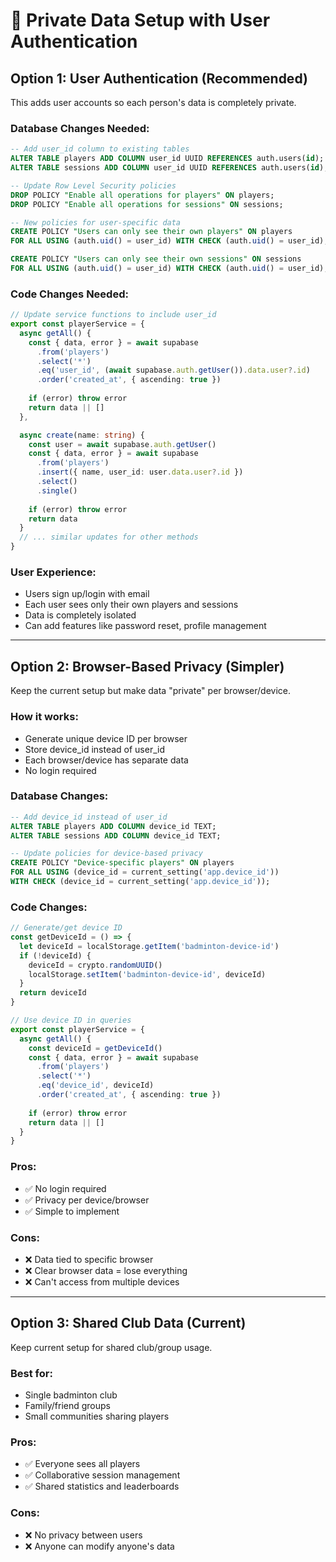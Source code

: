 # 🔐 Private Data Setup with User Authentication

## Option 1: User Authentication (Recommended)

This adds user accounts so each person's data is completely private.

### Database Changes Needed:
```sql
-- Add user_id column to existing tables
ALTER TABLE players ADD COLUMN user_id UUID REFERENCES auth.users(id);
ALTER TABLE sessions ADD COLUMN user_id UUID REFERENCES auth.users(id);

-- Update Row Level Security policies
DROP POLICY "Enable all operations for players" ON players;
DROP POLICY "Enable all operations for sessions" ON sessions;

-- New policies for user-specific data
CREATE POLICY "Users can only see their own players" ON players
FOR ALL USING (auth.uid() = user_id) WITH CHECK (auth.uid() = user_id);

CREATE POLICY "Users can only see their own sessions" ON sessions  
FOR ALL USING (auth.uid() = user_id) WITH CHECK (auth.uid() = user_id);
```

### Code Changes Needed:
```typescript
// Update service functions to include user_id
export const playerService = {
  async getAll() {
    const { data, error } = await supabase
      .from('players')
      .select('*')
      .eq('user_id', (await supabase.auth.getUser()).data.user?.id)
      .order('created_at', { ascending: true })
    
    if (error) throw error
    return data || []
  },

  async create(name: string) {
    const user = await supabase.auth.getUser()
    const { data, error } = await supabase
      .from('players')
      .insert({ name, user_id: user.data.user?.id })
      .select()
      .single()
    
    if (error) throw error
    return data
  }
  // ... similar updates for other methods
}
```

### User Experience:
- Users sign up/login with email
- Each user sees only their own players and sessions
- Data is completely isolated
- Can add features like password reset, profile management

---

## Option 2: Browser-Based Privacy (Simpler)

Keep the current setup but make data "private" per browser/device.

### How it works:
- Generate unique device ID per browser
- Store device_id instead of user_id
- Each browser/device has separate data
- No login required

### Database Changes:
```sql
-- Add device_id instead of user_id
ALTER TABLE players ADD COLUMN device_id TEXT;
ALTER TABLE sessions ADD COLUMN device_id TEXT;

-- Update policies for device-based privacy
CREATE POLICY "Device-specific players" ON players
FOR ALL USING (device_id = current_setting('app.device_id')) 
WITH CHECK (device_id = current_setting('app.device_id'));
```

### Code Changes:
```typescript
// Generate/get device ID
const getDeviceId = () => {
  let deviceId = localStorage.getItem('badminton-device-id')
  if (!deviceId) {
    deviceId = crypto.randomUUID()
    localStorage.setItem('badminton-device-id', deviceId)
  }
  return deviceId
}

// Use device ID in queries
export const playerService = {
  async getAll() {
    const deviceId = getDeviceId()
    const { data, error } = await supabase
      .from('players')
      .select('*')
      .eq('device_id', deviceId)
      .order('created_at', { ascending: true })
    
    if (error) throw error
    return data || []
  }
}
```

### Pros:
- ✅ No login required
- ✅ Privacy per device/browser
- ✅ Simple to implement

### Cons:
- ❌ Data tied to specific browser
- ❌ Clear browser data = lose everything
- ❌ Can't access from multiple devices

---

## Option 3: Shared Club Data (Current)

Keep current setup for shared club/group usage.

### Best for:
- Single badminton club
- Family/friend groups  
- Small communities sharing players

### Pros:
- ✅ Everyone sees all players
- ✅ Collaborative session management
- ✅ Shared statistics and leaderboards

### Cons:
- ❌ No privacy between users
- ❌ Anyone can modify anyone's data